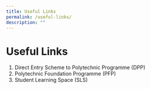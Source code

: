 ```yaml
---
title: Useful Links
permalink: /useful-links/
description: ""
---
```

<h1>Useful Links</h1>
<div>
<ol>
<li>Direct Entry Scheme to Polytechnic Programme (DPP)</li>
<li>Polytechnic Foundation Programme (PFP)</li>
<li>Student Learning Space (SLS)</li>
</ol>
</div>